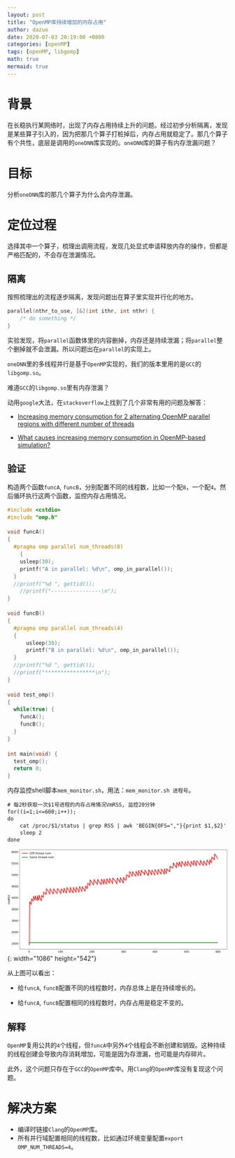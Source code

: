 ```yaml
---
layout: post
title: "OpenMP库持续增加的内存占用"
author: dazuo
date: 2020-07-03 20:19:00 +0800
categories: [openMP]
tags: [openMP, libgomp]
math: true
mermaid: true
---
```

# 背景

在长稳执行某网络时，出现了内存占用持续上升的问题。经过初步分析隔离，发现是某些算子引入的，因为把那几个算子打桩掉后，内存占用就稳定了。那几个算子有个共性，底层是调用的`oneDNN`库实现的。`oneDNN`库的算子有内存泄漏问题？

# 目标

分析`oneDNN`库的那几个算子为什么会内存泄漏。

# 定位过程

选择其中一个算子，梳理出调用流程，发现几处显式申请释放内存的操作，但都是严格匹配的，不会存在泄漏情况。

## 隔离

按照梳理出的流程逐步隔离，发现问题出在算子里实现并行化的地方。

```cpp
parallel(nthr_to_use, [&](int ithr, int nthr) {
    /* do something */
}
```

实验发现，将`parallel`函数体里的内容删掉，内存还是持续泄漏；将`parallel`整个删掉就不会泄漏。所以问题出在`parallel`的实现上。

`oneDNN`里的多线程并行是基于`OpenMP`实现的，我们的版本里用的是`GCC`的`libgomp.so`。

难道`GCC`的`libgomp.so`里有内存泄漏？

动用`google`大法，在`stackoverflow`上找到了几个非常有用的问题及解答：

- [Increasing memory consumption for 2 alternating OpenMP parallel regions with different number of threads](https://stackoverflow.com/questions/67267035/increasing-memory-consumption-for-2-alternating-openmp-parallel-regions-with-dif)

- [What causes increasing memory consumption in OpenMP-based simulation?](https://stackoverflow.com/questions/67131322/what-causes-increasing-memory-consumption-in-openmp-based-simulation)



## 验证

构造两个函数`funcA`, `funcB`，分别配置不同的线程数，比如一个配`8`，一个配`4`。然后循环执行这两个函数，监控内存占用情况。

```cpp
#include <cstdio>
#include "omp.h"

void funcA()
{
  #pragma omp parallel num_threads(8)
	{
    usleep(30);
    printf("A in parallel: %d\n", omp_in_parallel());
  }
  //printf("%d ", gettid());
	//printf("----------------\n");	  
}

void funcB()
{
  #pragma omp parallel num_threads(4)
  {
      usleep(30);
      printf("B in parallel: %d\n", omp_in_parallel());
  }
  //printf("%d ", gettid());
  //printf("****************\n");
}

void test_omp()
{
  while(true) {
    funcA();
    funcB();
  }
}

int main(void) {
  test_omp();
  return 0;
}

```

内存监控shell脚本`mem_monitor.sh`，用法：`mem_monitor.sh 进程号`。

```shell
# 每2秒获取一次$1号进程的内存占用情况VmRSS, 监控20分钟
for((i=1;i<=600;i++));
do
    cat /proc/$1/status | grep RSS | awk 'BEGIN{OFS=","}{print $1,$2}'
    sleep 2
done    
```



![image](../../img/openMP/mem-use.png){: width="1086" height="542"}

从上图可以看出：

- 给`funcA`, `funcB`配置不同的线程数时，内存总体上是在持续增长的。

- 给`funcA`, `funcB`配置相同的线程数时，内存占用是稳定不变的。

## 解释

`OpenMP`复用公共的`4`个线程，但`funcA`中另外`4`个线程会不断创建和销毁。这种持续的线程创建会导致内存消耗增加，可能是因为存泄漏，也可能是内存碎片。

此外，这个问题只存在于`GCC`的`OpenMP`库中。用`Clang`的`OpenMP`库没有复现这个问题。

# 解决方案

- 编译时链接`Clang`的`OpenMP`库。
- 所有并行域配置相同的线程数，比如通过环境变量配置`export OMP_NUM_THREADS=4`。

